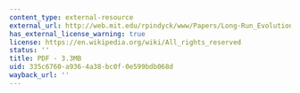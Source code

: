 ```yaml
---
content_type: external-resource
external_url: http://web.mit.edu/rpindyck/www/Papers/Long-Run_Evolution.pdf
has_external_license_warning: true
license: https://en.wikipedia.org/wiki/All_rights_reserved
status: ''
title: PDF - 3.3MB
uid: 335c6760-a936-4a38-bc0f-0e599bdb068d
wayback_url: ''
---
```

